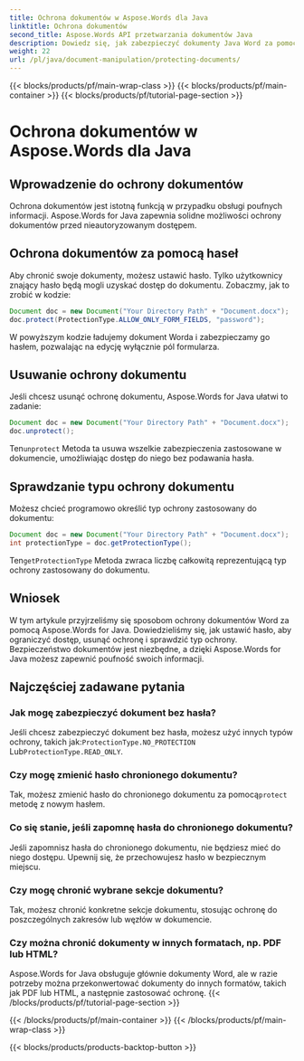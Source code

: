```yaml
---
title: Ochrona dokumentów w Aspose.Words dla Java
linktitle: Ochrona dokumentów
second_title: Aspose.Words API przetwarzania dokumentów Java
description: Dowiedz się, jak zabezpieczyć dokumenty Java Word za pomocą Aspose.Words for Java. Chroń swoje dane hasłem i nie tylko.
weight: 22
url: /pl/java/document-manipulation/protecting-documents/
---
```


{{< blocks/products/pf/main-wrap-class >}}
{{< blocks/products/pf/main-container >}}
{{< blocks/products/pf/tutorial-page-section >}}

# Ochrona dokumentów w Aspose.Words dla Java


## Wprowadzenie do ochrony dokumentów

Ochrona dokumentów jest istotną funkcją w przypadku obsługi poufnych informacji. Aspose.Words for Java zapewnia solidne możliwości ochrony dokumentów przed nieautoryzowanym dostępem.

## Ochrona dokumentów za pomocą haseł

Aby chronić swoje dokumenty, możesz ustawić hasło. Tylko użytkownicy znający hasło będą mogli uzyskać dostęp do dokumentu. Zobaczmy, jak to zrobić w kodzie:

```java
Document doc = new Document("Your Directory Path" + "Document.docx");
doc.protect(ProtectionType.ALLOW_ONLY_FORM_FIELDS, "password");
```

W powyższym kodzie ładujemy dokument Worda i zabezpieczamy go hasłem, pozwalając na edycję wyłącznie pól formularza.

## Usuwanie ochrony dokumentu

Jeśli chcesz usunąć ochronę dokumentu, Aspose.Words for Java ułatwi to zadanie:

```java
Document doc = new Document("Your Directory Path" + "Document.docx");
doc.unprotect();
```

 Ten`unprotect` Metoda ta usuwa wszelkie zabezpieczenia zastosowane w dokumencie, umożliwiając dostęp do niego bez podawania hasła.

## Sprawdzanie typu ochrony dokumentu

Możesz chcieć programowo określić typ ochrony zastosowany do dokumentu:

```java
Document doc = new Document("Your Directory Path" + "Document.docx");
int protectionType = doc.getProtectionType();
```

 Ten`getProtectionType` Metoda zwraca liczbę całkowitą reprezentującą typ ochrony zastosowany do dokumentu.


## Wniosek

W tym artykule przyjrzeliśmy się sposobom ochrony dokumentów Word za pomocą Aspose.Words for Java. Dowiedzieliśmy się, jak ustawić hasło, aby ograniczyć dostęp, usunąć ochronę i sprawdzić typ ochrony. Bezpieczeństwo dokumentów jest niezbędne, a dzięki Aspose.Words for Java możesz zapewnić poufność swoich informacji.

## Najczęściej zadawane pytania

### Jak mogę zabezpieczyć dokument bez hasła?

 Jeśli chcesz zabezpieczyć dokument bez hasła, możesz użyć innych typów ochrony, takich jak:`ProtectionType.NO_PROTECTION` Lub`ProtectionType.READ_ONLY`.

### Czy mogę zmienić hasło chronionego dokumentu?

Tak, możesz zmienić hasło do chronionego dokumentu za pomocą`protect` metodę z nowym hasłem.

### Co się stanie, jeśli zapomnę hasła do chronionego dokumentu?

Jeśli zapomnisz hasła do chronionego dokumentu, nie będziesz mieć do niego dostępu. Upewnij się, że przechowujesz hasło w bezpiecznym miejscu.

### Czy mogę chronić wybrane sekcje dokumentu?

Tak, możesz chronić konkretne sekcje dokumentu, stosując ochronę do poszczególnych zakresów lub węzłów w dokumencie.

### Czy można chronić dokumenty w innych formatach, np. PDF lub HTML?

Aspose.Words for Java obsługuje głównie dokumenty Word, ale w razie potrzeby można przekonwertować dokumenty do innych formatów, takich jak PDF lub HTML, a następnie zastosować ochronę.
{{< /blocks/products/pf/tutorial-page-section >}}

{{< /blocks/products/pf/main-container >}}
{{< /blocks/products/pf/main-wrap-class >}}

{{< blocks/products/products-backtop-button >}}
